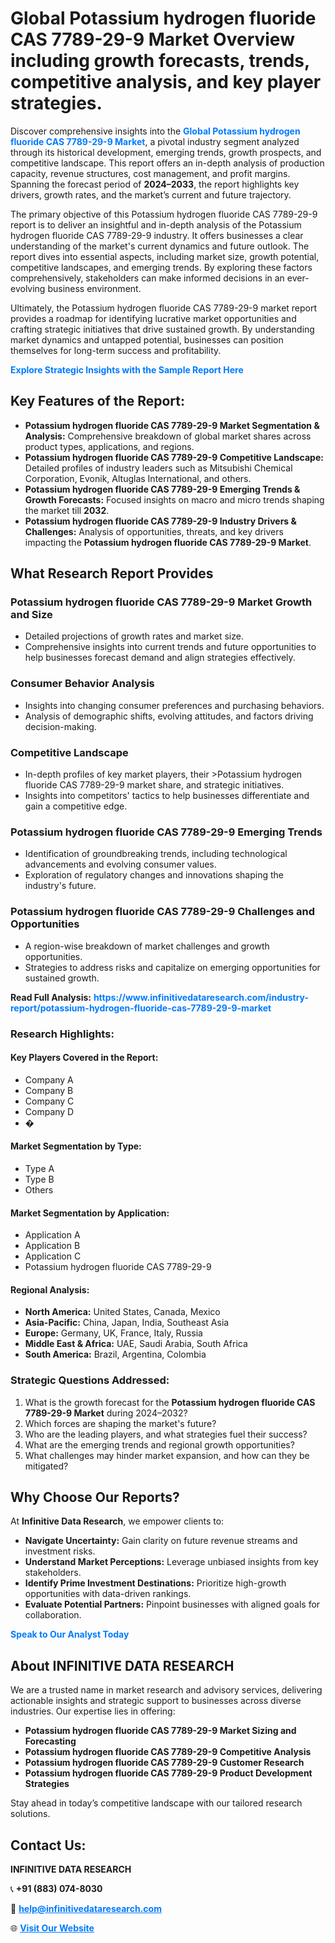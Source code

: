 <h1>Global Potassium hydrogen fluoride CAS 7789-29-9 Market Overview including growth forecasts, trends, competitive analysis, and key player strategies.</h1>
<p>
Discover comprehensive insights into the 
<a href="https://www.infinitivedataresearch.com/industry-report/potassium-hydrogen-fluoride-cas-7789-29-9-market" rel="dofollow" style="color: #007BFF; text-decoration: none;"><strong>Global Potassium hydrogen fluoride CAS 7789-29-9 Market</strong></a>, a pivotal industry segment analyzed through its historical development, emerging trends, growth prospects, and competitive landscape. This report offers an in-depth analysis of production capacity, revenue structures, cost management, and profit margins. Spanning the forecast period of <strong>2024–2033</strong>, the report highlights key drivers, growth rates, and the market’s current and future trajectory.
</p>
<p>
The primary objective of this Potassium hydrogen fluoride CAS 7789-29-9 report is to deliver an insightful and in-depth analysis of the Potassium hydrogen fluoride CAS 7789-29-9 industry. It offers businesses a clear understanding of the market's current dynamics and future outlook. The report dives into essential aspects, including market size, growth potential, competitive landscapes, and emerging trends. By exploring these factors comprehensively, stakeholders can make informed decisions in an ever-evolving business environment.
</p>
<p>
Ultimately, the Potassium hydrogen fluoride CAS 7789-29-9 market report provides a roadmap for identifying lucrative market opportunities and crafting strategic initiatives that drive sustained growth. By understanding market dynamics and untapped potential, businesses can position themselves for long-term success and profitability.
</p>
<p>
<a href="https://www.infinitivedataresearch.com/request-sample/reportId=107811" style="color: #007BFF; text-decoration: none;"><strong>Explore Strategic Insights with the Sample Report Here</strong></a>
</p>

<h2>Key Features of the Report:</h2>
<ul>
<li><strong>Potassium hydrogen fluoride CAS 7789-29-9 Market Segmentation & Analysis:</strong> Comprehensive breakdown of global market shares across product types, applications, and regions.</li>
<li><strong>Potassium hydrogen fluoride CAS 7789-29-9 Competitive Landscape:</strong> Detailed profiles of industry leaders such as Mitsubishi Chemical Corporation, Evonik, Altuglas International, and others.</li>
<li><strong>Potassium hydrogen fluoride CAS 7789-29-9 Emerging Trends & Growth Forecasts:</strong> Focused insights on macro and micro trends shaping the market till <strong>2032</strong>.</li>
<li><strong>Potassium hydrogen fluoride CAS 7789-29-9 Industry Drivers & Challenges:</strong> Analysis of opportunities, threats, and key drivers impacting the <strong>Potassium hydrogen fluoride CAS 7789-29-9 Market</strong>.</li>
</ul>

<h2>What Research Report Provides</h2>
<h3>Potassium hydrogen fluoride CAS 7789-29-9 Market Growth and Size</h3>
<ul>
<li>Detailed projections of growth rates and market size.</li>
<li>Comprehensive insights into current trends and future opportunities to help businesses forecast demand and align strategies effectively.</li>
</ul>

<h3>Consumer Behavior Analysis</h3>
<ul>
<li>Insights into changing consumer preferences and purchasing behaviors.</li>
<li>Analysis of demographic shifts, evolving attitudes, and factors driving decision-making.</li>
</ul>

<h3>Competitive Landscape</h3>
<ul>
<li>In-depth profiles of key market players, their >Potassium hydrogen fluoride CAS 7789-29-9 market share, and strategic initiatives.</li>
<li>Insights into competitors' tactics to help businesses differentiate and gain a competitive edge.</li>
</ul>

<h3>Potassium hydrogen fluoride CAS 7789-29-9 Emerging Trends</h3>
<ul>
<li>Identification of groundbreaking trends, including technological advancements and evolving consumer values.</li>
<li>Exploration of regulatory changes and innovations shaping the industry's future.</li>
</ul>

<h3>Potassium hydrogen fluoride CAS 7789-29-9 Challenges and Opportunities</h3>
<ul>
<li>A region-wise breakdown of market challenges and growth opportunities.</li>
<li>Strategies to address risks and capitalize on emerging opportunities for sustained growth.</li>
</ul>
<p><strong>Read Full Analysis:</strong> <a href="https://www.infinitivedataresearch.com/industry-report/potassium-hydrogen-fluoride-cas-7789-29-9-market" rel="dofollow" style="color: #007BFF; text-decoration: none;"><strong>https://www.infinitivedataresearch.com/industry-report/potassium-hydrogen-fluoride-cas-7789-29-9-market</strong></a></p>
<h3>Research Highlights:</h3>
<h4>Key Players Covered in the Report:</h4>
<ul><li>Company A</li><li>Company B</li><li>Company C</li><li>Company D</li><li>�</li></ul>
<h4>Market Segmentation by Type:</h4>
<ul><li>Type A</li><li>Type B</li><li>Others</li></ul>
<h4>Market Segmentation by Application:</h4>
<ul><li>Application A</li><li>Application B</li><li>Application C</li><li>Potassium hydrogen fluoride CAS 7789-29-9</li></ul>

<h4>Regional Analysis:</h4>
<ul>
<li><strong>North America:</strong> United States, Canada, Mexico</li>
<li><strong>Asia-Pacific:</strong> China, Japan, India, Southeast Asia</li>
<li><strong>Europe:</strong> Germany, UK, France, Italy, Russia</li>
<li><strong>Middle East & Africa:</strong> UAE, Saudi Arabia, South Africa</li>
<li><strong>South America:</strong> Brazil, Argentina, Colombia</li>
</ul>

<h3>Strategic Questions Addressed:</h3>
<ol>
<li>What is the growth forecast for the <strong>Potassium hydrogen fluoride CAS 7789-29-9 Market</strong> during 2024–2032?</li>
<li>Which forces are shaping the market's future?</li>
<li>Who are the leading players, and what strategies fuel their success?</li>
<li>What are the emerging trends and regional growth opportunities?</li>
<li>What challenges may hinder market expansion, and how can they be mitigated?</li>
</ol>

<h2>Why Choose Our Reports?</h2>
<p>At <strong>Infinitive Data Research</strong>, we empower clients to:</p>
<ul>
<li><strong>Navigate Uncertainty:</strong> Gain clarity on future revenue streams and investment risks.</li>
<li><strong>Understand Market Perceptions:</strong> Leverage unbiased insights from key stakeholders.</li>
<li><strong>Identify Prime Investment Destinations:</strong> Prioritize high-growth opportunities with data-driven rankings.</li>
<li><strong>Evaluate Potential Partners:</strong> Pinpoint businesses with aligned goals for collaboration.</li>
</ul>
<p><a href="https://www.infinitivedataresearch.com/industry-report/potassium-hydrogen-fluoride-cas-7789-29-9-market" rel="dofollow" style="color: #007BFF; text-decoration: none;"><strong>Speak to Our Analyst Today</strong></a></p>

<h2>About INFINITIVE DATA RESEARCH</h2>
<p>We are a trusted name in market research and advisory services, delivering actionable insights and strategic support to businesses across diverse industries. Our expertise lies in offering:</p>
<ul>
<li><strong>Potassium hydrogen fluoride CAS 7789-29-9 Market Sizing and Forecasting</strong></li>
<li><strong>Potassium hydrogen fluoride CAS 7789-29-9 Competitive Analysis</strong></li>
<li><strong>Potassium hydrogen fluoride CAS 7789-29-9 Customer Research</strong></li>
<li><strong>Potassium hydrogen fluoride CAS 7789-29-9 Product Development Strategies</strong></li>
</ul>
<p>Stay ahead in today’s competitive landscape with our tailored research solutions.</p>

<h2>Contact Us:</h2>
<p><strong>INFINITIVE DATA RESEARCH</strong></p>
<p>📞 <strong>+91 (883) 074-8030</strong></p>
<p>📧 <strong><a href="mailto:help@infinitivedataresearch.com" style="color: #007BFF;">help@infinitivedataresearch.com</a></strong></p>
<p>🌐 <strong><a href="https://www.infinitivedataresearch.com" rel="dofollow" style="color: #007BFF;">Visit Our Website</a></strong></p>